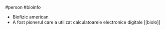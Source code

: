 #person #bioinfo 
- Biofizic american
- A fost pionerul care a utilizat calculatoarele electronice digitale [[biolo]]